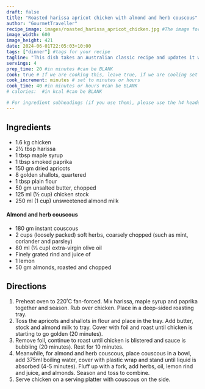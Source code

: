 ```yaml
---
draft: false
title: "Roasted harissa apricot chicken with almond and herb couscous"
author: "GourmetTraveller"
recipe_image: images/roasted_harissa_apricot_chicken.jpg #The image for your recipe
image_width: 600
image_height: 421
date: 2024-06-01T22:05:03+10:00
tags: ["dinner"] #tags for your recipe
tagline: "This dish takes an Australian classic recipe and updates it with spicy harissa paste to cut through the sweetness of the apricots"
servings: 4
prep_time: 20 #in minutes #can be BLANK
cook: true # If we are cooking this, leave true, if we are cooling set to false
cook_increment: minutes # set to minutes or hours
cook_time: 40 #in minutes or hours #can be BLANK
# calories:  #in kcal #can be BLANK

# For ingredient subheadings (if you use them), please use the h4 header.  For print view I have those elements targeted
---
```



## Ingredients

- 1.6 kg chicken
- 2½ tbsp harissa
- 1 tbsp maple syrup
- 1 tbsp smoked paprika
- 150 gm dried apricots
- 8 golden shallots, quartered
- 1 tbsp plain flour
- 50 gm unsalted butter, chopped
- 125 ml (½ cup) chicken stock
- 250 ml (1 cup) unsweetened almond milk

#### Almond and herb couscous
- 180 gm instant couscous
- 2 cups (loosely packed) soft herbs, coarsely chopped (such as mint, coriander and parsley)
- 80 ml (⅓ cup) extra-virgin olive oil
- Finely grated rind and juice of
- 1 lemon
- 50 gm almonds, roasted and chopped

## Directions

1. Preheat oven to 220˚C fan-forced. Mix harissa, maple syrup and paprika together and season. Rub over chicken. Place in a deep-sided roasting tray.
2. Toss the apricots and shallots in flour and place in the tray. Add butter, stock and almond milk to tray. Cover with foil and roast until chicken is starting to go golden (20 minutes).
3. Remove foil, continue to roast until chicken is blistered and sauce is bubbling (20 minutes). Rest for 10 minutes.
4. Meanwhile, for almond and herb couscous, place couscous in a bowl, add 375ml boiling water, cover with plastic wrap and stand until liquid is absorbed (4-5 minutes). Fluff up with a fork, add herbs, oil, lemon rind and juice, and almonds. Season and toss to combine.
5. Serve chicken on a serving platter with couscous on the side.
